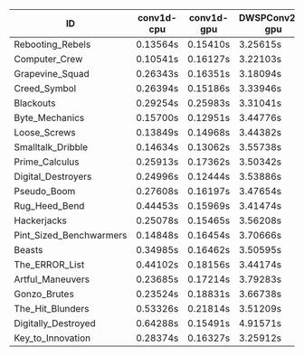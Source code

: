 |ID|conv1d-cpu|conv1d-gpu|DWSPConv2D-gpu|gemm-gpu|avg|
|-|-|-|-|-|-|
|Rebooting_Rebels|0.13564s|0.15410s|3.25615s|1.90266s|1.36214s|
|Computer_Crew|0.10541s|0.16127s|3.22103s|2.02838s|1.37902s|
|Grapevine_Squad|0.26343s|0.16351s|3.18094s|1.93029s|1.38454s|
|Creed_Symbol|0.26394s|0.15186s|3.33946s|2.06484s|1.45502s|
|Blackouts|0.29254s|0.25983s|3.31041s|2.00039s|1.46579s|
|Byte_Mechanics|0.15700s|0.12951s|3.44776s|2.14605s|1.47008s|
|Loose_Screws|0.13849s|0.14968s|3.44382s|2.15980s|1.47295s|
|Smalltalk_Dribble|0.14634s|0.13062s|3.55738s|2.15020s|1.49613s|
|Prime_Calculus|0.25913s|0.17362s|3.50342s|2.09199s|1.50704s|
|Digital_Destroyers|0.24996s|0.12444s|3.53886s|2.17325s|1.52163s|
|Pseudo_Boom|0.27608s|0.16197s|3.47654s|2.24552s|1.54003s|
|Rug_Heed_Bend|0.44453s|0.15969s|3.41474s|2.14263s|1.54040s|
|Hackerjacks|0.25078s|0.15465s|3.56208s|2.28360s|1.56278s|
|Pint_Sized_Benchwarmers|0.14848s|0.16454s|3.70666s|2.23762s|1.56433s|
|Beasts|0.34985s|0.16462s|3.50595s|2.27917s|1.57489s|
|The_ERROR_List|0.44102s|0.18156s|3.44174s|2.28270s|1.58676s|
|Artful_Maneuvers|0.23685s|0.17214s|3.79283s|2.23806s|1.60997s|
|Gonzo_Brutes|0.23524s|0.18831s|3.66738s|2.37588s|1.61670s|
|The_Hit_Blunders|0.53326s|0.21814s|3.51209s|2.23375s|1.62431s|
|Digitally_Destroyed|0.64288s|0.15491s|4.91571s|2.86978s|2.14582s|
|Key_to_Innovation|0.28374s|0.16327s|3.25912s|infs|infs|
